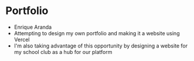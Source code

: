 # Portfolio
- Enrique Aranda
- Attempting to design my own portfolio and making it a website using Vercel
- I'm also taking advantage of this opportunity by designing a website for my school club as a hub for our platform
